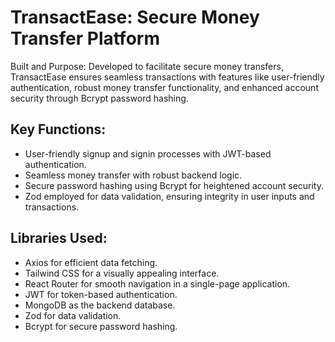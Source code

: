 
# TransactEase: Secure Money Transfer Platform
Built and Purpose: Developed to facilitate secure money transfers, TransactEase ensures seamless transactions with features like user-friendly authentication, robust money transfer functionality, and enhanced account security through Bcrypt password hashing.

## Key Functions:

- User-friendly signup and signin processes with JWT-based authentication.
- Seamless money transfer with robust backend logic.
- Secure password hashing using Bcrypt for heightened account security.
- Zod employed for data validation, ensuring integrity in user inputs and transactions.

## Libraries Used:

- Axios for efficient data fetching.
- Tailwind CSS for a visually appealing interface.
- React Router for smooth navigation in a single-page application.
- JWT for token-based authentication.
- MongoDB as the backend database.
- Zod for data validation.
- Bcrypt for secure password hashing.




